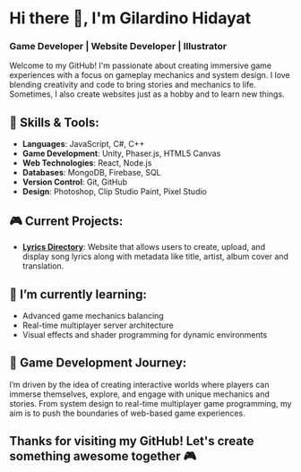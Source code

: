 # Hi there 👋, I'm Gilardino Hidayat

### Game Developer | Website Developer | Illustrator

Welcome to my GitHub! I'm passionate about creating immersive game experiences with a focus on gameplay mechanics and system design. I love blending creativity and code to bring stories and mechanics to life. Sometimes, I also create websites just as a hobby and to learn new things.

## 🔧 Skills & Tools:
- **Languages**: JavaScript, C#, C++
- **Game Development**: Unity, Phaser.js, HTML5 Canvas
- **Web Technologies**: React, Node.js
- **Databases**: MongoDB, Firebase, SQL
- **Version Control**: Git, GitHub
- **Design**: Photoshop, Clip Studio Paint, Pixel Studio

## 🎮 Current Projects:
- **[Lyrics Directory](https://github.com/GilardinoHidayat/Lyrics-Directory)**: Website that allows users to create, upload, and display song lyrics along with metadata like title, artist, album cover and translation.

## 🌱 I’m currently learning:
- Advanced game mechanics balancing
- Real-time multiplayer server architecture
- Visual effects and shader programming for dynamic environments

## 🚀 Game Development Journey:
I’m driven by the idea of creating interactive worlds where players can immerse themselves, explore, and engage with unique mechanics and stories. From system design to real-time multiplayer game programming, my aim is to push the boundaries of web-based game experiences.


<h2>Thanks for visiting my GitHub! Let's create something awesome together 🎮</h2>
